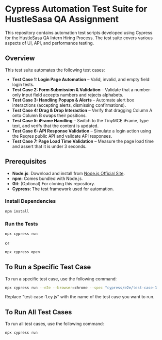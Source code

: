 # Cypress Automation Test Suite for HustleSasa QA Assignment

This repository contains automation test scripts developed using Cypress for the HustleSasa QA Intern Hiring Process. The test suite covers various aspects of UI, API, and performance testing.

## Overview

This test suite automates the following test cases:
- **Test Case 1: Login Page Automation** – Valid, invalid, and empty field login tests.
- **Test Case 2: Form Submission & Validation** – Validate that a number-only input field accepts numbers and rejects alphabets.
- **Test Case 3: Handling Popups & Alerts** – Automate alert box interactions (accepting alerts, dismissing confirmations).
- **Test Case 4: Drag & Drop Interaction** – Verify that dragging Column A onto Column B swaps their positions.
- **Test Case 5: iFrame Handling** – Switch to the TinyMCE iFrame, type text, and verify that the content is updated.
- **Test Case 6: API Response Validation** – Simulate a login action using the Reqres public API and validate API responses.
- **Test Case 7: Page Load Time Validation** – Measure the page load time and assert that it is under 3 seconds.

## Prerequisites

- **Node.js**: Download and install from [Node.js Official Site](https://nodejs.org/).
- **npm**: Comes bundled with Node.js.
- **Git**: (Optional) For cloning this repository.
- **Cypress**: The test framework used for automation.


### Install Dependencies

```bash
npm install
```

### Run the Tests

```bash
npx cypress run 
```
or
```bash
npx cypress open
```


## To Run a Specific Test Case
To run a specific test case, use the following command:

```bash
npx cypress run --e2e --browser=chrome --spec "cypress/e2e/test-case-1.cy.js"
```         
Replace "test-case-1.cy.js" with the name of the test case you want to run.



## To Run All Test Cases
To run all test cases, use the following command:

```bash
npx cypress run 
```






